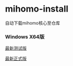 # mihomo-install
自动下载mihomo核心至仓库

### Windows X64版

[最新测试版](https://github.com/HXHGTS/mihomo-install/releases/latest/download/mihomo-windows-amd64-alpha.exe)

[最新正式版](https://github.com/HXHGTS/mihomo-install/releases/latest/download/mihomo-windows-amd64.exe)
